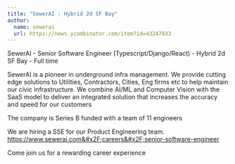 ```yaml
---
title: "SewerAI : Hybrid 2d SF Bay"
author:
  name: sewerai
  url: https://news.ycombinator.com/item?id=43247933
---
```

SewerAI - Senior Software Engineer (Typescript&#x2F;Django&#x2F;React) - Hybrid 2d SF Bay - Full time

SewerAI is a pioneer in underground infra management. We provide cutting edge solutions to Utilities, Contractors, Cities, Eng firms etc to help maintain our civic infrastructure. We combine AI&#x2F;ML and Computer Vision with the SaaS model to deliver an integrated solution that increases the accuracy and speed for our customers

The company is Series B funded with a team of 11 engineers

We are hiring a SSE for our Product Engineering team. 
<a href="https:&#x2F;&#x2F;www.sewerai.com&#x2F;careers&#x2F;senior-software-engineer" rel="nofollow">https:&#x2F;&#x2F;www.sewerai.com&#x2F;careers&#x2F;senior-software-engineer</a>

Come join us for a rewarding career experience
<JobApplication />
